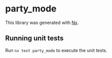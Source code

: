 # party_mode

This library was generated with [Nx](https://nx.dev).

## Running unit tests

Run `nx test party_mode` to execute the unit tests.
